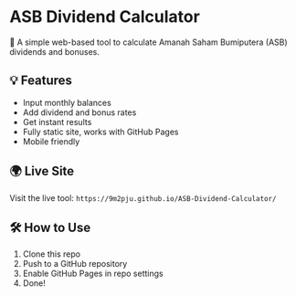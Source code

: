 # ASB Dividend Calculator

🧮 A simple web-based tool to calculate Amanah Saham Bumiputera (ASB) dividends and bonuses.

## 💡 Features

- Input monthly balances
- Add dividend and bonus rates
- Get instant results
- Fully static site, works with GitHub Pages
- Mobile friendly

## 🌍 Live Site

Visit the live tool: `https://9m2pju.github.io/ASB-Dividend-Calculator/`

## 🛠️ How to Use

1. Clone this repo
2. Push to a GitHub repository
3. Enable GitHub Pages in repo settings
4. Done!
